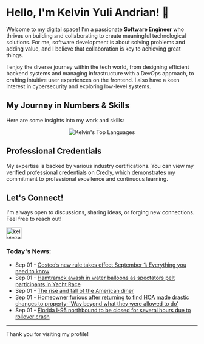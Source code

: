 # Hello, I'm Kelvin Yuli Andrian! 👋

Welcome to my digital space! I'm a passionate **Software Engineer** who thrives on building and collaborating to create meaningful technological solutions. For me, software development is about solving problems and adding value, and I believe that collaboration is key to achieving great things.

I enjoy the diverse journey within the tech world, from designing efficient backend systems and managing infrastructure with a DevOps approach, to crafting intuitive user experiences on the frontend. I also have a keen interest in cybersecurity and exploring low-level systems.

## My Journey in Numbers & Skills

Here are some insights into my work and skills:

<p align="center">
  <img src="https://github-readme-stats.vercel.app/api/top-langs/?username=kelvinzer0&layout=compact&theme=radical" alt="Kelvin's Top Languages" />
</p>

## Professional Credentials

My expertise is backed by various industry certifications. You can view my verified professional credentials on [Credly](https://www.credly.com/users/kelvin-yuli-andrian/badges), which demonstrates my commitment to professional excellence and continuous learning.

## Let's Connect!

I'm always open to discussions, sharing ideas, or forging new connections. Feel free to reach out!

<p align="left">
    <a href="https://linkedin.com/in/kelvinzero" target="blank"><img align="center" src="https://cdn.jsdelivr.net/npm/simple-icons@3.0.1/icons/linkedin.svg" alt="kelvinzero" height="30" width="40" /></a>
</p>

### Today's News:

<!-- feed start -->
- Sep 01 - [Costco’s new rule takes effect September 1: Everything you need to know](https://www.yahoo.com/news/articles/costco-set-enforce-rule-starting-221559585.html)
- Sep 01 - [Hamtramck awash in water balloons as spectators pelt participants in Yacht Race](https://www.yahoo.com/news/articles/hamtramck-awash-water-balloons-spectators-205342224.html)
- Sep 01 - [The rise and fall of the American diner](https://www.yahoo.com/news/videos/rise-fall-american-diner-202128772.html)
- Sep 01 - [Homeowner furious after returning to find HOA made drastic changes to property: 'Way beyond what they were allowed to do'](https://www.yahoo.com/news/articles/homeowner-furious-returning-hoa-made-194500703.html)
- Sep 01 - [Florida I-95 northbound to be closed for several hours due to rollover crash](https://www.yahoo.com/news/articles/florida-95-northbound-closed-several-191159420.html)
<!-- feed end -->

---

Thank you for visiting my profile!
